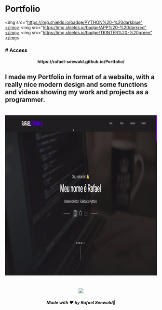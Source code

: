 # Portfolio

<img src="https://img.shields.io/badge/PYTHON%20-%20darkblue"</img>
<img src="https://img.shields.io/badge/APP%20-%20darkred"</img>
<img src="https://img.shields.io/badge/TKINTER%20-%20green"</img>

<h3># Access</h3>
<h4 align="center"> https://rafael-seewald.github.io/Portfolio/ </h4>

<h2>I made my Portfolio in format of a website, with a really nice modern design and some functions and videos showing my work and projects as a programmer.</h2>

<h1 align="center">
<img src="./gif.gif" width="740" height="530"></img>
</h1>

<div align="center">
  <footer>
    <br>
    <a href="https://www.instagram.com/vinyyboy_seewald/" target="_blank"><img src="https://img.shields.io/badge/LinkedIn-0077B5?style=for-the-badge&logo=linkedin&logoColor=white" target="_blank"</img></a>
    <h5> Made with ❤️ by Rafael Seewald👋</h5>
  </footer>
</div>
